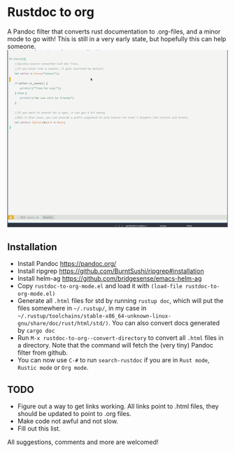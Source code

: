 # Rustdoc to org
A Pandoc filter that converts rust documentation to .org-files, and a minor mode to go with! This is still in a very early state, but hopefully this can help someone.
![Demo with helm ag](demo.gif)

## Installation

* Install Pandoc https://pandoc.org/
* Install ripgrep https://github.com/BurntSushi/ripgrep#installation
* Install helm-ag https://github.com/bridgesense/emacs-helm-ag
* Copy `rustdoc-to-org-mode.el` and load it with `(load-file rustdoc-to-org-mode.el)`
* Generate all `.html` files for std by running `rustup doc`, which will put the files somewhere in `~/.rustup/`, in my case in `~/.rustup/toolchains/stable-x86_64-unknown-linux-gnu/share/doc/rust/html/std/)`. You can also convert docs generated by `cargo doc`
* Run `M-x rustdoc-to-org--convert-directory` to convert all `.html` files in a directory. Note that the command will fetch the (very tiny) Pandoc filter from github.
* You can now use `C-#` to run `search-rustdoc` if you are in `Rust mode`, `Rustic mode` or `Org mode`.

## TODO

* Figure out a way to get links working. All links point to .html files, they should be updated to point to .org files.
* Make code not awful and not slow.
* Fill out this list.

All suggestions, comments and more are welcomed!
